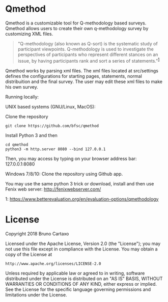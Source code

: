 # Qmethod

Qmethod is a customizable tool for Q-methodology based surveys.
Qmethod allows users to create their own q-methodology survey by customizing XML files. 

>"Q-methodology (also known as Q-sort) is the systematic study of participant viewpoints. Q-methodology is used to investigate the perspectives of participants who represent different stances on an issue, by having participants rank and sort a series of statements."<sup>[1](#qme)</sup>

Qmethod works by parsing xml files. The xml files located at src/settings defines the configurations for starting pages, statements, normal distribuition and the final survey. The user may edit these xml files to make his own survey.

Running locally:

UNIX based systems (GNU/Linux, MacOS):

Clone the repository
```
git clone https://github.com/bfsc/qmethod
```
Install Python 3 and then
```
cd qmethod
python3 -m http.server 8080 --bind 127.0.0.1 
```
Then, you may access by typing on your browser address bar: 127.0.0.1:8080

Windows 7/8/10:
Clone the repository using Github app.

You may use the same python 3 trick or download, install and then use Fenix web server: http://fenixwebserver.com/

<a name="qme">1</a>: https://www.betterevaluation.org/en/evaluation-options/qmethodology

# License  
Copyright 2018 Bruno Cartaxo

Licensed under the Apache License, Version 2.0 (the "License");
you may not use this file except in compliance with the License.
You may obtain a copy of the License at

    http://www.apache.org/licenses/LICENSE-2.0

Unless required by applicable law or agreed to in writing, software
distributed under the License is distributed on an "AS IS" BASIS,
WITHOUT WARRANTIES OR CONDITIONS OF ANY KIND, either express or implied.
See the License for the specific language governing permissions and
limitations under the License.
